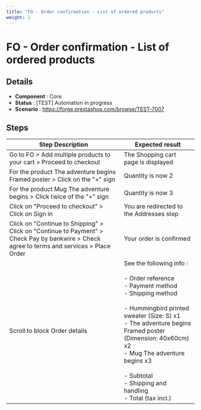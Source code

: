 ```yaml
---
title: "FO - Order confirmation - List of ordered products"
weight: 1
---
```


# FO - Order confirmation - List of ordered products
## Details
* **Component** : Core
* **Status** : [TEST] Automation in progress
* **Scenario** : https://forge.prestashop.com/browse/TEST-7007

## Steps
| Step Description | Expected result |
| ----- | ----- |
| Go to FO > Add multiple products to your cart > Proceed to checkout | The Shopping cart page is displayed |
| For the product The adventure begins Framed poster > Click on the "+" sign | Quantity is now 2 |
| For the product Mug The adventure begins > Click twice of the "+" sign | Quantity is now 3 |
| Click on "Proceed to checkout" > Click on Sign in | You are redirected to the Addresses step |
| Click on "Continue to Shipping" > Click on "Continue to Payment" > Check Pay by bankwire > Check agree to terms and services > Place Order | Your order is confirmed |
| Scroll to block Order details | See the following info : <br><br>- Order reference<br>- Payment method<br>- Shipping method<br><br>- Hummingbird printed sweater (Size: S) x1<br>- The adventure begins Framed poster (Dimension: 40x60cm) x2<br>- Mug The adventure begins x3<br><br>- Subtotal<br>- Shipping and handling<br>- Total (tax incl.) |
